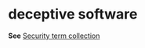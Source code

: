 # deceptive software

**See** [Security term collection](~/a-z-word-list-term-collections/term-collections/security-terms.md)
